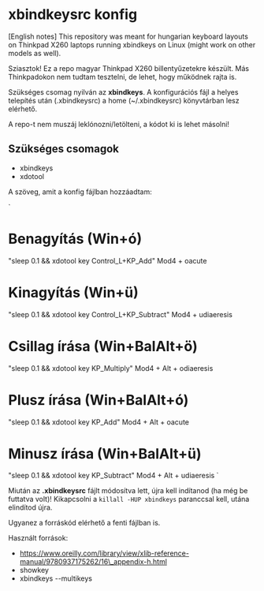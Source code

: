 # xbindkeysrc konfig

[English notes] This repository was meant for hungarian keyboard layouts on Thinkpad X260 laptops running xbindkeys on Linux (might work on other models as well).

Sziasztok! Ez a repo magyar Thinkpad X260 billentyűzetekre készült. Más Thinkpadokon nem tudtam tesztelni, de lehet, hogy működnek rajta is.

Szükséges csomag nyilván az **xbindkeys**.
A konfigurációs fájl a helyes telepítés után (.xbindkeysrc) a home (~/.xbindkeysrc) könyvtárban lesz elérhető.

A repo-t nem muszáj leklónozni/letölteni, a kódot ki is lehet másolni!

## Szükséges csomagok
+ xbindkeys
+ xdotool

A szöveg, amit a konfig fájlban hozzáadtam:

`
# Benagyítás (Win+ó)
"sleep 0.1 && xdotool key Control_L+KP_Add"
Mod4 + oacute

# Kinagyítás (Win+ü)
"sleep 0.1 && xdotool key Control_L+KP_Subtract"
Mod4 + udiaeresis

# Csillag írása (Win+BalAlt+ö)
"sleep 0.1 && xdotool key KP_Multiply"
Mod4 + Alt + odiaeresis

# Plusz írása (Win+BalAlt+ó)
"sleep 0.1 && xdotool key KP_Add"
Mod4 + Alt + oacute

# Minusz írása (Win+BalAlt+ü)
"sleep 0.1 && xdotool key KP_Subtract"
Mod4 + Alt + udiaeresis
`

Miután az **.xbindkeysrc** fájlt módosítva lett, újra kell indítanod (ha még be futtatva volt)!
Kikapcsolni a `killall -HUP xbindkeys` paranccsal kell, utána elindítod újra.

Ugyanez a forráskód elérhető a fenti fájlban is.

Használt források:
+ https://www.oreilly.com/library/view/xlib-reference-manual/9780937175262/16\_appendix-h.html
+ showkey
+ xbindkeys --multikeys
